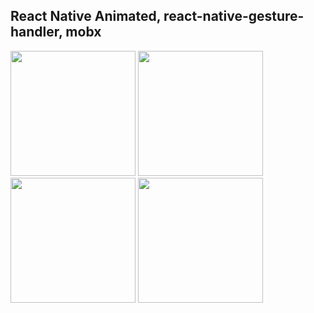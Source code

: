 ## React Native Animated, react-native-gesture-handler, mobx
<img src="https://user-images.githubusercontent.com/13261372/95551235-04c63400-0a28-11eb-9a47-489bc0a46e16.png" width="200">
<img src="https://user-images.githubusercontent.com/13261372/95551245-068ff780-0a28-11eb-9044-086ce2d8f824.png" width="200">
<img src="https://user-images.githubusercontent.com/13261372/95551246-068ff780-0a28-11eb-9eab-6b0dbe5562c9.png" width="200">
<img src="https://user-images.githubusercontent.com/13261372/95551248-07288e00-0a28-11eb-9f49-fb2140b93e39.png" width="200">